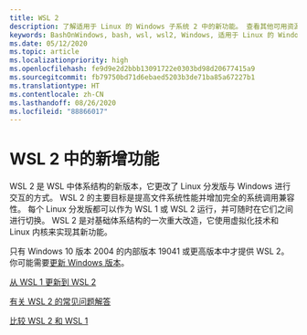 ```yaml
---
title: WSL 2
description: 了解适用于 Linux 的 Windows 子系统 2 中的新功能。 查看其他可用资源，例如 WSL 版本更新方式和常见问题解答。
keywords: BashOnWindows, bash, wsl, wsl2, Windows, 适用于 Linux 的 Windows 子系统, windowssubsystem, ubuntu, debian, suse, Windows 10, 安装
ms.date: 05/12/2020
ms.topic: article
ms.localizationpriority: high
ms.openlocfilehash: fe9d9e2d2bbb13091722e0303bd98d20677415a9
ms.sourcegitcommit: fb79750bd71d6ebaed5203b3de71ba85a67227b1
ms.translationtype: HT
ms.contentlocale: zh-CN
ms.lasthandoff: 08/26/2020
ms.locfileid: "88866017"
---
```

# <a name="whats-new-in-wsl-2"></a>WSL 2 中的新增功能

WSL 2 是 WSL 中体系结构的新版本，它更改了 Linux 分发版与 Windows 进行交互的方式。 WSL 2 的主要目标是提高文件系统性能并增加完全的系统调用兼容性。 每个 Linux 分发版都可以作为 WSL 1 或 WSL 2 运行，并可随时在它们之间进行切换。 WSL 2 是对基础体系结构的一次重大改造，它使用虚拟化技术和 Linux 内核来实现其新功能。

只有 Windows 10 版本 2004 的内部版本 19041 或更高版本中才提供 WSL 2。 你可能需要[更新 Windows 版本](ms-settings:windowsupdate)。

[从 WSL 1 更新到 WSL 2](./install-win10.md#update-to-wsl-2)

[有关 WSL 2 的常见问题解答](./wsl2-faq.md)

[比较 WSL 2 和 WSL 1](./compare-versions.md)
